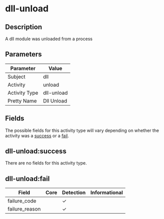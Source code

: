 dll-unload
==========

Description
-----------
A dll module was unloaded from a process

Parameters
----------
| Parameter     | Value      |
| ------------- | ---------- |
| Subject       | dll        |
| Activity      | unload     |
| Activity Type | dll-unload |
| Pretty Name   | Dll Unload |


Fields
------

The possible fields for this activity type will vary depending on whether the activity was a [success](#dll-unloadsuccess) or a [fail](#dll-unloadfail).


dll-unload:success
------------------

There are no fields for this activity type.


dll-unload:fail
---------------

| Field          | Core | Detection | Informational |
| -------------- | ---- | --------- | ------------- |
| failure_code   |      | &#10003;  |               |
| failure_reason |      | &#10003;  |               |